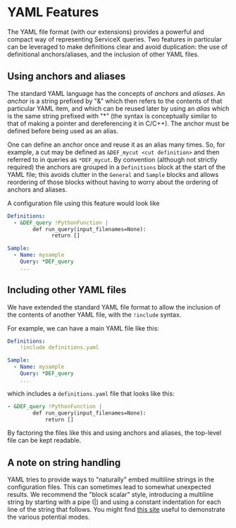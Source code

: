 # YAML Features

The YAML file format (with our extensions) provides a powerful and compact way of representing ServiceX queries. Two features in particular can be leveraged to make definitions clear and avoid duplication: the use of definitional anchors/aliases, and the inclusion of other YAML files.

## Using anchors and aliases
The standard YAML language has the concepts of _anchors_ and _aliases_. An _anchor_ is a string prefixed by "&" which then refers to the contents of that particular YAML item, and which can be reused later by using an _alias_ which is the same string prefixed with "*" (the syntax is conceptually similar to that of making a pointer and dereferencing it in C/C++). The anchor must be defined before being used as an alias.

One can define an anchor once and reuse it as an alias many times. So, for example, a cut may be defined as `&DEF_mycut <cut definition>` and then referred to in queries as `*DEF_mycut`. By convention (although not strictly required) the anchors are grouped in a `Definitions` block at the start of the YAML file; this avoids clutter in the `General` and `Sample` blocks and allows reordering of those blocks without having to worry about the ordering of anchors and aliases.

A configuration file using this feature would look like

```yaml
Definitions:
  - &DEF_query !PythonFunction |
        def run_query(input_filenames=None):
              return []

Sample:
  - Name: mysample
    Query: *DEF_query
    ...
```

## Including other YAML files
We have extended the standard YAML file format to allow the inclusion of the contents of another YAML file, with the `!include` syntax.

For example, we can have a main YAML file like this:
```yaml
Definitions:
    !include definitions.yaml

Sample:
  - Name: mysample
    Query: *DEF_query
    ...
```
which includes a `definitions.yaml` file that looks like this:
```yaml
- &DEF_query !PythonFunction |
        def run_query(input_filenames=None):
            return []
```
By factoring the files like this and using anchors and aliases, the top-level file can be kept readable.

## A note on string handling
YAML tries to provide ways to "naturally" embed multiline strings in the configuration files. This can sometimes lead to somewhat unexpected results. We recommend the "block scalar" style, introducing a multiline string by starting with a pipe (|) and using a constant indentation for each line of the string that follows. You might find [this site](https://yaml-multiline.info/) useful to demonstrate the various potential modes.
